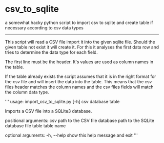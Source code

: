 # csv_to_sqlite
a somewhat hacky python script to import csv to sqlite and create table if necessary according to csv data types

---
This script will read a CSV file import it into the given sqlite file. Should the given table not exist it will create it. For this it analyses the first data row and tries to determine the data type for each field.

The first line must be the header. It's values are used as column names in the table.

If the table already exists the script assumes that it is in the right format for the csv file and will insert the data into the table. This means that the csv files header matches the column names and the csv files fields will match the column data type.

'''
usage: import_csv_to_sqlite.py [-h] csv database table

Imports a CSV file into a SQLite3 database.

positional arguments:
  csv         path to the CSV file
  database    path to the SQLite database file
  table       table name

optional arguments:
  -h, --help  show this help message and exit
'''
